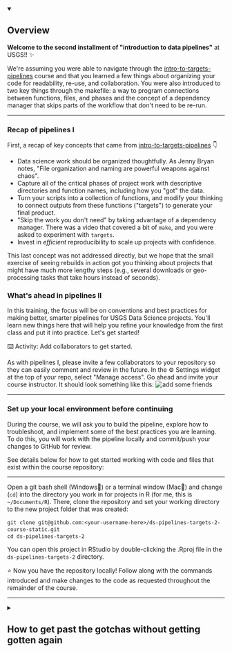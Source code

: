 <details open>
<summary><h2>Overview</h2></summary>

**Welcome to the second installment of "introduction to data pipelines"** at USGS!! :sparkles:

We're assuming you were able to navigate through the [intro-to-targets-pipelines](https://github.com/DOI-USGS/ds-pipelines-targets-1-course) course and that you learned a few things about organizing your code for readability, re-use, and collaboration. You were also introduced to two key things through the makefile: a way to program connections between functions, files, and phases and the concept of a dependency manager that skips parts of the workflow that don't need to be re-run. 

---
### Recap of pipelines I

First, a recap of key concepts that came from [intro-to-targets-pipelines](https://github.com/DOI-USGS/ds-pipelines-targets-1-course) :point_down:
- Data science work should be organized thoughtfully. As Jenny Bryan notes, "File organization and naming are powerful weapons against chaos".
- Capture all of the critical phases of project work with descriptive directories and function names, including how you "got" the data.
- Turn your scripts into a collection of functions, and modify your thinking to connect outputs from these functions ("targets") to generate your final product.
- "Skip the work you don't need" by taking advantage of a dependency manager. There was a video that covered a bit of `make`, and you were asked to experiment with `targets`.
- Invest in _efficient_ reproducibility to scale up projects with confidence. 

This last concept was not addressed directly, but we hope that the small exercise of seeing rebuilds in action got you thinking about projects that might have much more lengthy steps (e.g., several downloads or geo-processing tasks that take hours instead of seconds).

### What's ahead in pipelines II

In this training, the focus will be on conventions and best practices for making better, smarter pipelines for USGS Data Science projects. You'll learn new things here that will help you refine your knowledge from the first class and put it into practice. Let's get started!


:keyboard: Activity: Add collaborators to get started.

As with pipelines I, please invite a few collaborators to your repository so they can easily comment and review in the future. In the :gear: Settings widget at the top of your repo, select "Manage access". Go ahead and invite your course instructor. It should look something like this: 
![add some friends](https://user-images.githubusercontent.com/2349007/81471981-c0094900-91ba-11ea-93b0-0ffd31ec4ea9.png)

<hr>

### Set up your local environment before continuing

During the course, we will ask you to build the pipeline, explore how to troubleshoot, and implement some of the best practices you are learning. To do this, you will work with the pipeline locally and commit/push your changes to GitHub for review. 

See details below for how to get started working with code and files that exist within the course repository:

---

Open a git bash shell (Windows:diamond_shape_with_a_dot_inside:) or a terminal window (Mac:green_apple:) and change (`cd`) into the directory you work in for projects in R (for me, this is `~/Documents/R`). There, clone the repository and set your working directory to the new project folder that was created:

```
git clone git@github.com:<your-username-here>/ds-pipelines-targets-2-course-static.git
cd ds-pipelines-targets-2
```

You can open this project in RStudio by double-clicking the .Rproj file in the `ds-pipelines-targets-2` directory.

:star: Now you have the repository locally! Follow along with the commands introduced and make changes to the code as requested throughout the remainder of the course.

</details>

<hr> 

<details><summary><h2>How to get past the gotchas without getting gotten again</h2></summary>

In this course, we're going to go one by one through a series of tips that will help you avoid common pitfalls in pipelines. These tips will help you in the next sections and in future work. A quick list of what's to come:

- :mag: How to debug in a pipeline
- :eyes: Visualizing and understanding the status of dependencies in a pipeline
- :speech_balloon: Using `tar_visnetwork()` and `tar_outdated()` to further interrogate the status of pipeline targets
- :arrows_clockwise: What is a cyclical dependency and how do I avoid it?
- :warning: Understanding undocumented file outputs and side effects 
- :open_file_folder: Using a directory as a dependency 
- :question: What to do when you want to specify a non-target input to a command
- :clipboard: Strategies for defining targets in data pipelines 
- :dizzy: Learn the differences between different types of targets
- :gear: USGS Data Science naming conventions
- :unlock: Final tips for smart pipelining

<hr>

<details><summary><h2>How to Debug in a Pipeline</h2></summary>

In this section, we are going to cover how to inspect parts of the pipeline and variables within functions.

If you've written your own functions or scripts before, you may have run into the red breakpoint dot :red_circle: on the left side of your script window:

![breakpoint](https://support.rstudio.com/hc/en-us/article_attachments/201608458/editor-breakpoint.png)

Breakpoints allow you to run a function (or script) up until the line of the breakpoint, and then the evaluation pauses. You are able to inspect all variables available at that point in the evaluation, and even step carefully forward one line at a time. It is out of scope of this exercise to go through exactly how to use debuggers, but they are powerful and helpful tools. It would be a good idea to [read up on them](https://support.rstudio.com/hc/en-us/articles/205612627-Debugging-with-RStudio) if you haven't run into breakpoints yet. 

In `targets`, you can't set a breakpoint in the "normal" way, which would be clicking on the line number after you sourced the script. Instead, you need to use the other method for debugging in R, which requires adding the function call `browser()` to the line where you'd like the function call to stop and specifying an additional argument when you call `tar_make()`. 

:warning: Check your RStudio version (go to the Help menu and click About RStudio). If you have a version earlier than v2023.06.0+421, you may want to consider [updating RStudio](https://www.rstudio.com/products/rstudio/download/#download) before proceeding to have the smoothest experience in debugging mode. :warning:

---

You have a working, albeit brittle, pipeline in your course repository. You can try it out with `targets::tar_make()`. This pipeline has a number of things you'll work to fix later, but for now, it is a useful reference. The pipeline contains a `_targets.R` makefile and several functions defined in `.R` files. 

So, if you wanted to look at what `download_files` were created within the `download_nwis_data()` function, you could set a breakpoint by adding `browser()` to the `"1_fetch/src/get_nwis_data.R"` file (make sure to hit save for changes to take effect!). Hint: to quickly navigate to this function source code from your makefile, you can put your cursor on the name of the function then click F2 and it will take you to the correct location in the corresponding source file!

![browser()](archive/img/download-fxn-browser.png)

There is one more step to get your breakpoint to work in `targets`. You will need to add `callr_function = NULL` to your `tar_make()` call. When you run `tar_make(callr_function = NULL)`, you will land right in the middle of line 8. Give it a try on your own.

To navigate while in browser mode, you can use the buttons at the top of your console pane:

![debugnav](https://support.rstudio.com/hc/en-us/article_attachments/201594747/console-toolbar.png)

---

:keyboard: Place a `browser()` in the `for` loop of the `download_nwis_data()` function. Build the pipeline and compare the size of `data_out` through each iteration of the loop using the debugger navigational features. When you are done, don't forget to remove the `browser()` command from that function and then save the R script. Then, consider where you think you might find `browser()` handy in future pipelines. 

</details>

<hr>

<details><summary><h2>Visualizing and understanding the status of dependencies in a pipeline</h2></summary>

Seeing the structure of a pipeline as a visual is powerful. Viewing connections between targets and the direction data is flowing in can help you better understand the role of pipelines in data science work. Once you are more familiar with pipelines, using the same visuals can help you diagnose problems. 

Below is a `_targets.R` file that is very similar to the one you have in your code repository (the library, option configurations, and `source` calls were removed for brevity, but they are unchanged):
```r

p1_targets_list <- list(
  tar_target(
    site_data,
    download_nwis_data(),
  ),
  tar_target(
    site_info_csv,
    nwis_site_info(fileout = "1_fetch/out/site_info.csv", site_data),
    format = "file"
  ),
  tar_target(
    nwis_01427207_data_csv,
    download_nwis_site_data(fileout = '1_fetch/out/nwis_01427207_data.csv'),
    format = "file"
  ),
  tar_target(
    nwis_01432160_data_csv,
    download_nwis_site_data(fileout = '1_fetch/out/nwis_01432160_data.csv'),
    format = "file"
  )
)

p2_targets_list <- list(
  tar_target(
    site_data_clean, 
    process_data(site_data)
  ),
  tar_target(
    site_data_annotated,
    annotate_data(site_data_clean, site_filename = site_info_csv)
  ),
  tar_target(
    site_data_styled,
    style_data(site_data_annotated)
  )
)

p3_targets_list <- list(
  tar_target(
    figure_1_png,
    plot_nwis_timeseries(fileout = "3_visualize/out/figure_1.png", site_data_styled),
    format = "file"
  )
)

```

The only difference between your `_targets.R` file and the one above is that two file targets (`nwis_01427207_data_csv` and `nwis_01432160_data_csv`) were added. `download_nwis_site_data()`, the function that is used to create `nwis_01427207_data_csv` and `nwis_01432160_data_csv`, _has not changed_. This point is important because any other targets in the pipeline that call `download_nwis_site_data()`, such as `site_data`, will remain up-to-date and will be skipped when running `tar_make()`.

The functions that are used to create each target (`download_nwis_site_data()`, `style_data`, etc.)  have not been changed. , but there were no changes to the functions, since `download_nwis_site_data()` already exists and is used to create a single file that contains water monitoring information for a single site. 

---

#### tar_glimpse()

The `targets` package has a nice function called `tar_glimpse()` that we haven't covered yet (if you get an error when you try to use it, run `install.packages("visNetwork")` and then try again). It produces a dependency diagram for the target(s) you pass to the `allow` argument (it will show all of them by default). For this _modified_ `targets.R` file, calling that function with the default arguments produces the following diagram:
```r
targets::tar_glimpse()
```
![glimpse_diagram](archive/img/tar-glimpse-figure.png)

If you run the same command, you'll see something similar but the two new files won't be included. 

---

Seeing this diagram helps develop a greater understanding of some of the earlier concepts from [intro-to-targets-pipelines](https://github.com/DOI-USGS/ds-pipelines-targets-1-course). Here, you can clearly see the connection between `site_data` and `figure_1_png`. The figure_1 plot _needs_ all of the previous steps to have run in order to build. The arrows communicate the connections (or "dependencies") between targets, and if a target doesn't have any arrows connected to it, it isn't depended _on_ by another target and it doesn't depend _on_ any another targets. The two new .csv files are both examples of this, and in the image above they are floating around with no connections. A floater target like these two will still be built by `tar_make()` if they are included in the final target list (e.g., here they appear in `p1_targets_list` which is included in the final target list returned at the end of `_targets.R`)

The diagram also shows how the inputs of one function create connections to the output of that function. `site_data` is used to build `site_data_clean` (and is the only input to that function) and it is also used as an input to `"1_fetch/out/site_info.csv"`, since the `nwis_site_info()` function needs to know what sites to get information from. These relationships result in a split in the dependency diagram where `site_data` is directly depended on by two other targets. 

---

#### tar_manifest()

Another useful technique for examining your pipeline connections is to use `tar_manifest()`, which returns a data.frame of information about the targets. While visual examination gives a complete overview, sometimes it is also useful to have programmatic access to your target names. Below is the table that is returned from `tar_manifest()` (remember that yours might be slightly different because it won't include the two new files). 

```r
tar_manifest()

# A tibble: 8 x 3
  name                  command                                                                            pattern
  <chr>                 <chr>                                                                              <chr>  
1 site_data             "download_nwis_data()"                                                             NA     
2 nwis_01432160_data_c~ "download_nwis_site_data(\"1_fetch/out/nwis_01432160_data.csv\")"                  NA     
3 nwis_01427207_data_c~ "download_nwis_site_data(\"1_fetch/out/nwis_01427207_data.csv\")"                  NA     
4 site_data_clean       "process_data(site_data)"                                                          NA     
5 site_info_csv         "nwis_site_info(fileout = \"1_fetch/out/site_info.csv\",  \\n     site_data)"      NA     
6 site_data_annotated   "annotate_data(site_data_clean, site_filename = site_info_csv)"                    NA     
7 site_data_styled      "style_data(site_data_annotated)"                                                  NA     
8 figure_1_png          "plot_nwis_timeseries(fileout = \"3_visualize/out/figure_1.png\",  \\n     site_d~ NA 
```

---

</details>

<hr>

<details><summary><h2>Using `tar_visnetwork()` and `tar_outdated()` to further interrogate the status of pipeline targets</h2></summary>

In the image contained within the previous comment, all of the shapes are circles of the same color. `tar_glimpse()` is useful to verify your pipeline connections, but once you start building your pipeline `tar_visnetwork()` creates a dependency diagram with more information and styles the shapes in ways to signify which targets are out of date or don't need to rebuild. 

We've put some fragile elements in the pipeline that will be addressed later, but if you were able to muscle through the failures with multiple calls to `tar_make()`, you likely were able to build the figure at the end of the dependency chain. For this example, we'll stop short of building the `figure_1_png` target by calling `tar_make('site_data_styled')` instead to illustrate an outdated target. 

### Which targets are incomplete/outdated?

The output of `tar_visnetwork()` after running `tar_make('site_data_styled')` (and having never built all targets by running `tar_make()` with no inputs) looks like this:
![visnetwork](archive/img/updated-visnetwork-figure.png)

Only the colors have changed from the last example, signifying that the darker targets are "complete", but that `figure_1_png` and the two `data.csv` files still don't exist. 

The `targets` package has a useful function called `tar_outdated()` which will list the incomplete targets that need to be updated in order to satisfy the output (once again, the default for this function is to reference all targets in the pipeline).

```r
tar_outdated()
[1] "nwis_01432160_data_csv" "nwis_01427207_data_csv" "figure_1_png"                
```
This output tells us the same thing as the visual, namely that these three targets :point_up: are incomplete/outdated.

A build of the figure with `tar_make('figure_1_png')` will update the target dependencies, result in a `tar_visnetwork()` output which darkens the fill color on the `figure_1_png` shape, and cause a call to `tar_outdated("figure_1_png")` to result in an empty character vector, `character(0)`, letting the user know the target is not outdated. 

---

The `figure_1_png` target can become outdated again if there are any modifications to the upstream dependencies (follow the arrows in the diagram "upstream") or to the function `plot_nwis_timeseries()`. Additionally, a simple update to the value of one of the `"fixed"` arguments will cause the `figure_1_png` target to become outdated. Here the `height` argument was changed from 7 to 8:
```
tar_visnetwork("3_visualize/out/figure_1.png")
```

![visnetwork_fxnchange](archive/img/outdated-visnetwork-figure.png)

In the case of fixed arguments, changing the argument names, values, _or even the order they are specified_ will create a change in the function definition and cause the output target to be considered outdated. Adding comments to the function code does not cause the function to be seen as changed.

---

:keyboard: using `tar_visnetwork()` and `tar_outdated()` can reveal unexpected connections between the target and the various dependencies. Comment on some of the different information you'd get from `tar_visnetwork()` that wouldn't be available in the output produced by `tar_glimpse()` or `tar_manifest()`.

</details>

<hr>

<details><summary><h2>What is a cyclical dependency and how do I avoid it?</h2></summary>

Using `tar_visnetwork()` shows the dependency diagram of the pipeline. As a reminder, here is the `tar_visnetwork` diagram for our current pipeline:

![tar_visnetwork](archive/img/tarvisnetwork-before-cyclical-dep.png)

As a reminder, the direction of the arrows capture the dependency flow, and `site_data` sits on the left, since it is the first target that needs to be built. 

Also note that there are no backward looking arrows. What if `site_data` relied on `site_data_styled`? In order to satisfy that relationship, an arrow would need to swing back up from `site_data_styled` and connect with `site_data`. Unfortunately, this creates a [cyclical dependency](https://en.wikipedia.org/wiki/Circular_dependency) since changes to one target change the other target and changes to that target feed back and change the original target...so on, and so forth...

This potentially infinite loop is confusing to think about and is also something that dependency managers can't support and won't be able to visualize. If your pipeline contains a cyclical dependency, you will get an error when you try to run `tar_make()` or `tar_visnetwork()` that says "dependency graph contains a cycle". We won't say much more about this issue here, but note that in the early days of building pipelines if you run into the cyclical dependency error, this is what's going on. Here is an example of what that may look like:

![cyclical dependency example](archive/img/cyclical-dependency.png)

</details>

<hr>

<details><summary><h2>Understanding undocumented file outputs and side effects</h2></summary>

Moving into a pipeline-way-of-thinking can reveal some suprising habits you created when working under a different paradigm. Moving the work of scripts into functions is one thing that helps compartmentalize thinking and organize data and code relationships, but smart pipelines require even more special attention to how functions are designed. 

### Side-effect targets

It is tempting to build functions that do several things; perhaps a plotting function also writes a table, or a data munging function returns a data.frame, but also writes a log file. If a function creates a file or output that is not returned by the command (i.e., it is a "side-effect" output), the file is untracked by the dependency manager because it has no `"command"` to specify how it is built. If the side-effect file is relied upon by a later target, changes to the side-effect target will indeed trigger a rebuild of the downstream target, but the dependency manager will have no way of knowing when the side-effect target itself should be rebuilt. :no_mobile_phones:

Maybe the above doesn't sound like a real issue, since the side-effect target would be updated every time the other **explicit** target it is paired with is rebuilt. But this becomes a scary problem (and our first real gotcha!) if the **explicit** target is not connected to the critical path of the final sets of targets you want to build, but the side-effect target is. What this means is that _even if the explicit target is out of date_, it will not be rebuilt because building _this_ target is unnecessary to completing the final targets (remember "skip the work you don't need" :arrow_right_hook:). The dependency manager doesn't know that there is a hidden rule for updating the side-effect target and that this update is necessary for assuring the final targets are up-to-date and correct. :twisted_rightwards_arrows:

Side-effect targets can be used effectively, but doing so requires a good understanding of implications for tracking them and advanced strategies on how to specify rules and dependencies in a way that carries them along. :ballot_box_with_check:
---

### Undocumented inputs
Additionally, it is tempting to code a filepath within a function which has information that needs to be accessed in order to run. This seems harmless, since functions are tracked by the dependency manager and any changes to those will trigger rebuilds, right? Not quite. If a filepath like `"1_fetch/in/my_metadata.csv"` is specified as an argument to a function but is not also a target in the makefile recipe, any changes to the `"1_fetch/in/my_metadata.csv"` will go unnoticed by the dependency manager, since the string that specifies the file name remains unchanged. The system isn't smart enough to know that it needs to check whether that file has changed. 

To depend on an input file, you first need to set up a simple target whose command returns the filepath of said file. Like so:

```
tar_target(my_metadata_csv, "1_fetch/in/my_metadata.csv", format = "file")
```

Now say you had a function that needed this metadata input file for plotting because it contains latitude and longitude for your sites. To depend on this file as input, do this:
```
tar_target(map_of_sites, make_a_map(metadata_file = my_metadata_csv))
```

but *NOT* like this (this would be the method that doesn't track changes to the file!):
```
tar_target(map_of_sites, make_a_map(metadata_file = "1_fetch/in/my_metadata.csv"))
```

As a general rule, do not put filepaths in the body of a function. :end:

</details>

<hr>

<details><summary><h2>Using a directory as a dependency</h2></summary>

You might have a project where there is a directory :file_folder: with a collection of files. To simplify the example, assume all of the files are `.csv` and have the same format. As part of the hypothetical project goals, these files need to be combined and formatted into a single plottable data.frame. 

In a data pipeline, we'd want assurance that any time the number of files changes, we'd rebuild the resulting data.frame. Likewise, if at any point the _contents_ of any one of the files changes, we'd also want to re-build the data.frame. 

This hypothetical example could be coded as: 

![example file targets](archive/img/example-directory-target-1.png)

While this solution would work, it is less than ideal because it doesn't scale well to **many** files, nor would it adapt to new files coming into the `1_fetch/in` directory :file_folder: (the pipeline coder would need to manually add file names to the `in_files` target).

---

Lucky for us, the `targets` package can handle having a directory as a target. If you add a target for a directory, the pipeline will track changes to the directory and will rebuild if it detects changes to the contents a file, the name of a file, or the number of files in the directory changes. 

To track changes to a directory, add the directory as a file target (see the `in_dir` target below). Important - you must add `format = "file"`! Then, you can use that directory as input to other functions. Note that you'd also need to modify your `combine_into_df` function to use `dir(in_dir)` to generate the file names since `in_dir` is just the name of the directory. 

![example file targets](archive/img/example-directory-target-2.png)

Yay! :star2: This works because a change to any one of the files (or an addition/deletion of a file) in `1_fetch/in` will result in a rebuild of `in_dir`, which would cause a rebuild of `plot_data`.

By experimenting with this type of target, we identified a few caveats that you may want to consider by for using a directory as a file target:

Based on experiments that we've run, we have found that using a directory as a file target generally works best when the files you are tracking exist _before_ the pipeline is run or when the files you are tracking only change _between_ pipeline runs. For example, a directory target can be useful if you are working with data files that a collaborator manually turns over to you. However, you would not want to use a directory target if you pipeline dynamically downloads data and saves files. Through a series of experiments, we have found that the pipeline does not consistently or predictably capture and track these dynamically downloaded files.

</details>

<hr>

<details><summary><h2>What to do when you want to specify a non-target input to a command</h2></summary>

Wow, we've gotten this far and haven't written a function that accepts anything other than an object target or a file target. I feel so constrained!

In reality, R functions have all kinds of other arguments, from logicals (TRUE/FALSE), to characters that specify which configurations to use. 

The example in your working pipeline creates a figure, called `3_visualize/out/figure_1.png`. Unless you've made a lot of modifications to the `plot_nwis_timeseries()` function, it has a few arguments that have default values, namely `width = 12`, `height = 7`, and `units = 'in'`. Nice, you can control your output plot size here!

We can add those to the makefile like so
```r
tar_target(
  figure_1_png,
  plot_nwis_timeseries(fileout = "3_visualize/out/figure_1.png", site_data_styled,
                       width = 12, height = 7, units = 'in'),
  format = "file"
)
```

and it works! :star2:

---

What if we wanted to specify the same plot sizes for multiple plots? We could pass in `width = 12`, `height = 7`, and `units = 'in'` each time `plot_nwis_timeseries` is called _OR_ we can create R objects in the makefile that define these configurations and use them for multiple targets. 

You can add these
```r
p_width <- 12
p_height <- 7
p_units <- "in"
```

to your `_targets.R` file and then call them in the plot command for your targets, such as
```r
tar_target(
  figure_1_png,
  plot_nwis_timeseries(fileout = "3_visualize/out/figure_1.png", site_data_styled,
                       width = p_width, height = p_height, units = p_units),
  format = "file"
)
```

Objects used in the command for `tar_target()` need to be created somewhere before they are called. It is usually a good idea to put configuration info near the top of the makefile. I would suggest adding the code to create these three objects immediately after your `tar_option_set()` call.

---

Another example of when this object (rather than target) pattern comes in handy is when we want to _force_ a target to rebuild. Note that in the example below, we are writing the `command` for this target by putting two lines of code between `{}` rather than calling a separate custom function. You can do this for any target, but it is especially useful in this application when we just have two lines of code to execute.

```r
library(targets)

list(
  tar_target(
    work_files,
    {
      dummy <- '2021-04-19'
      item_file_download(sb_id = "4f4e4acae4b07f02db67d22b", 
                         dest_dir = "1_fetch/tmp",
                         overwrite_file = TRUE)
    },
    format = "file",
    packages = "sbtools"
  )
)
```
By adding this `dummy` object to our `command` argument for the `work_files` target, we can modify the dummy contents any time we want to force the update of `work_files`. Updating the `dummy` argument to today's date allows us to simultaneously force the update and record when we last downloaded the data from ScienceBase. You may see the use of these `dummy` arguments in spots where there is no other trigger that would cause a rebuild, such as pulling data from a remote webservice or website when `targets` has no way of knowing that new data are available on the same service URL.

</details>

<hr>

<details><summary><h2>Strategies for Defining Targets in Data Pipelines</h2></summary>

### How to make decisions on how many targets to use and how targets are defined

We've covered a lot of content about the rules of writing good pipelines, but pipelines are also very flexible! Pipelines can have as many or as few targets as you would like, and targets can be as big or as small as you would like. The key theme for all pipelines is that they are reproducible codebases to document your data analysis process for both humans and machines. In this next section, we will learn about how to make decisions related to the number and types of targets you add to a pipeline.

### Background 
Isn't it satisfying to work through a fairly lengthy data workflow and then return to the project and it _just works_? For the past few years, we have been capturing the steps that go into creating results, figures, or tables appearing in data visualizations or research papers. There are recipes for reproducibility used in complex, collaborative modeling projects, such as [this reservoir temperature modeling pipeline](https://code.usgs.gov/wma/wp/res-temperature-process-models), [this pipeline to manage downloads from the Water Quality Portal](https://github.com/DOI-USGS/ds-pipelines-targets-example-wqp), or [this data viz pipeline that evaluates monthly stream flows](https://github.com/DOI-USGS/flow-tiles). _Note that you need to be able to access internal USGS websites to see these examples and these were developed early on in the Data Science adoption of `targets` so may not showcase all of our adopted best practices_.

---

Here is a much simpler example that was used to generate **Figure 1** from [Water quality data for national-scale aquatic research: The Water Quality Portal](https://agupubs.onlinelibrary.wiley.com/doi/full/10.1002/2016WR019993) (published in 2017):

```r
library(targets)

## All R files that are used must be listed here:
source("R/get_mutate_HUC8s.R")
source("R/get_wqp_data.R")
source("R/plot_huc_panel.R")

tar_option_set(packages = c("dataRetrieval", "dplyr", "httr", "lubridate", "maps",
                            "maptools", "RColorBrewer", "rgeos", "rgdal", "sp", "yaml"))

# Load configuration files
p0_targets_list <- list(
  tar_target(map_config_yml, "configs/mapping.yml", format = "file"),
  tar_target(map_config, yaml.load_file(map_config_yml)),
  tar_target(wqp_config_yml, "configs/wqp_params.yml", format = "file")
  tar_target(wqp_config, yaml.load_file(wqp_config_yml))
)

# Fetch data
p1_targets_list <- list(
  tar_target(huc_map, get_mutate_HUC8s(map_config)),
  tar_target(phosphorus_lakes, get_wqp_data("phosphorus_lakes", wqp_config, map_config)),
  tar_target(phosphorus_all, get_wqp_data("phosphorus_all", wqp_config, map_config)),
  tar_target(nitrogen_lakes, get_wqp_data("nitrogen_lakes", wqp_config, map_config)),
  tar_target(nitrogen_all, get_wqp_data("nitrogen_all", wqp_config, map_config)),
  tar_target(arsenic_lakes, get_wqp_data("arsenic_lakes", wqp_config, map_config)),
  tar_target(arsenic_all, get_wqp_data("arsenic_all", wqp_config, map_config)),
  tar_target(temperature_lakes, get_wqp_data("temperature_lakes", wqp_config, map_config)),
  tar_target(temperature_all, get_wqp_data("temperature_all", wqp_config, map_config)),
  tar_target(secchi_lakes, get_wqp_data("secchi_lakes", wqp_config, map_config)),
  tar_target(secchi_all, get_wqp_data("secchi_all", wqp_config, map_config)),
)

# Summarize the data in a plot
p2_targets_list <- list(
  tar_target(
    multi_panel_constituents_png,
    plot_huc_panel(
      "figures/multi_panel_constituents.png", huc_map, map_config, 
      arsenic_lakes, arsenic_all, nitrogen_lakes, nitrogen_all, 
      phosphorus_lakes, phosphorus_all, secchi_lakes, secchi_all, 
      temperature_lakes, temperature_all
    ),
    format = "file")
)

# Combine all targets into a single list
c(p0_targets_list, p1_targets_list, p2_targets_list)
```

This makefile recipe generates a multipanel map, which colors [HUC8 watersheds](http://dep.wv.gov/WWE/getinvolved/sos/Documents/Basins/HUCprimer.pdf) according to how many sites within the watershed have data for various water quality constituents:
![multi_panel_constituents](https://user-images.githubusercontent.com/2349007/82117369-18999280-9735-11ea-8365-e58742c5ff7e.png)

---

One key consideration when defining separate targets in a pipeline is "how long does it take to build each target?"

For example, the `"figures/multi_panel_constituents.png"` figure defined above takes around to three minutes to plot. For some, a three minute build could be considered "expensive" because that delay could make it challenging to iterate on style, size, colors, and layout without distraction.

However, when compared to other targets in the same pipeline, building `"figures/multi_panel_constituents.png"` _is not_ expensive. The plotting expense is dwarfed by the amount of time it takes to build each water quality data "object target" upstream of the final figure. These water quality targets can sometimes take over thirty minutes to build , since `get_wqp_data` uses a web service that queries a large database and returns a result; the process of fetching the data can sometimes take over thirty minutes (`nitrogen_all` is a target that contains the locations of all of the sites that have nitrogen water quality data samples). 

Alternatively, the `map_config*` object above builds in a fraction of second, and contains some simple information that is used to fetch and process the proper boundaries with the `get_mutate_HUC8s` function, and includes some plotting details for the final map (such as plotting color divisions).

This example, although dated, represents a real project that caused us to think carefully about how many targets we use in a recipe and how complex their underlying functions are. Decisions related to targets are often motivated by the intent of the pipeline. In the case above, our intent at the time was to capture the data and processing behind the plot in the paper in order to satisfy our desire for reproducibility.

Critically thinking through considerations such as target build times and how to best subdivide the workflows will be an important when you start building your own pipelines.

---


### Target expense

In general, if building part of a pipeline is "expensive" (i.e., takes more than a trivial amount of time for a computer to execute), it should be a separate target. In the example above :point_up:, expensive sections included fetching data and plotting. 

Additional reasons to create a target include:
- If some element in the pipeline may fail (such as downloading data from the internet), isolating this brittle part of the project as a target with a corresponding function makes it faster to get past. This is because your target focuses on accomplishing _only_ the brittle step, instead of, for example, also attempting to process and plot downloaded data all within the same function.
- Sometimes a target is created in order to make it easier to defer a decision for later. If we have an expensive geoprocessing task but the methods for the final way of summarizing the results is in flux, it might make sense to break this function and target into two functions and two targets: the major parts of the geoprocessing step in one function-target pair, and the smaller summary process in the second. 
- Targets are easy to inspect and dig into (e.g., `tar_load(my_target)`, or reading in a file that was created). If there is an intermediate step in a workflow that will likely need to be examined, it may deserve a target.
- Lastly, if a configuration or value is shared accross many other targets, the configuration itself might deserve a stand alone target, even if generating that target is computationally cheap. In our water quality data pull example, the `wqp.config` target is an example of a shared configuration. Within that target, there is (among other things) a string that specifies how lake sites are queried in the web service. If that query parameter changes in the future, making the change to the file behind the `wqp.config` target would propagate into the necessary updates to the data pulls run with `get_wqp_data`.

---

But of course there is a cost to creating many targets: you'll end up typing a lot more, a lot of additional files will be created that need to be stored, and the addition of more targets makes it is harder to navigate the `makefile`.

<hr>

### :keyboard: Activity: Make modifications to the working, but less than ideal, pipeline that exists within your course repository

Within the course repo you should see only a `_targets.R` makefile and directories with code or placeholder files for each phase. You should be able to run `tar_make()` and build the pipeline, although it may take numerous tries, since some parts of this new workflow are brittle. Some hints to get you started: the `site_data` target is too big, and you should consider splitting it into a target for each site, perhaps using the `download_nwis_site_data()` function directly to write a file. Several of the `site_data_` targets are too small and it might make sense to combine them.

---

When you are happy with your newer, better workflow, create a pull request with your changes and assign your designated course instructor as a reviewer. Add a comment to your own PR with thoughts on how you approached the task, as well as key decisions you made.

Recall that you should not be committing any build artifacts of the pipeline to GitHub, so make sure that your `*/out/*` folders are included in your `.gitignore` file.

You should create a local branch called "refactor-targets" and push that branch up to the "remote" location (which is the github host of your repository). We're naming this branch "refactor-targets" to represent concepts in this section of the lab. In the future you'll probably choose branch names according to the type of work they contain - for example, `"pull-oxygen-data"` or `"fix-issue-17"`.

```
git checkout -b refactor-targets
git push -u origin refactor-targets
```

<hr>
<h3 align="center">A human will interact with your pull request once you assign them as a reviewer</h3>

</details>

<hr>

<details><summary><h2>Learn the differences between different types of targets</h2></summary>

### Targets

"Targets" are the main things that the `targets` package interacts with (if the name hadn't already implied that :zany_face:). They represent things that are made (they're also the vertices of the [dependency graph](http://en.wikipedia.org/wiki/Dependency_graph)). If you want to make a plot called `plot.pdf`, then that's a target. If you depend on a dataset called `data.csv`, that's a target (even if it already exists).

In `targets`, there are two main types:

* **files**: These are the targets that need to have `format = "file"` added as an argument to `tar_target()` and their command must return the filepath(s). We have learned that file targets can be single files, a vector of filepaths, or a directory. USGS Data Science workflows name file targets using their base name and their file extension, e.g. the target for `"1_fetch/out/data.csv"` would be `data_csv`. If the file name is really long, you can always simplify it for the target name but it is important to include `_[extension]` as a suffix. Additionally, USGS Data Science pipelines include the filenames created by file targets as typed-out arguments in the target recipe, or in a comment in the target definition. This practice ensures that you and your colleagues will only have to read the makefile, not the function code, to learn what file is being created. 
* **objects**: These are R objects that represent intermediate objects in an analysis. Behind the scenes, these objects are stored to disk so that they persist across R sessions. And unlike typical R objects, they do not exist in your workspace unless you explicitly load them (run `tar_load(target_name)`).

<hr>

### More details on object targets

As stated above, object targets are R objects that represent intermediate objects in an analysis.

Object targets are common in the example pipelines we have shown before. They are distinguished from file targets in the following ways:
- The target name does not have a file extension (e.g., `_csv`) and resembles an R variable name (because that is basically what the object target is)
- The function that creates the target returns some data to generate the target as opposed to creating or appending to a file, e.g., with `write_csv`, `ggsave`, `write_feather`, `nc_create`, etc. The return value of a function is either the value of the last expression in the function or the argument to a call to `return()`.

These objects are often used because they offer a brevity advantage over files (e.g., you don't need to pass in a filename to the function) and preserve the classes and formatting of the data, which makes it a bit easier to keep dates, factors, and other special data types from changing when you write - and then later read in - a file (such as a .csv). Objects also give you the illusion that they aren't taking up space in your project directory and make workspaces look a bit tidier.

The "illusion" :tophat::rabbit: of objects not taking up space is because behind the scenes, these objects are actually written to file (.rds files, to be specific). You can see what exists under the hood with `dir('_targets/objects')`. The default is for `targets` to store these as `.rds` files. There are other formats that can be used to store the intermediate objects; if you're curious, check out the documentation for the `format` argument to `tar_target()`.

You can take a look at that same object referenced earlier in "Strategies for defining targets in data pipelines" by using
```r
readRDS('_targets/objects/map_config')
$missing_data
[1] "grey90"

$plot_CRS
[1] "+init=epsg:2163"

$wfs
[1] "http://cida.usgs.gov/gdp/geoserver/wfs"

$feature
[1] "derivative:wbdhu8_alb_simp"

$countBins
 [1]    0    1    2    5   10   20   50  100  200  500 1000
 ```

(Not as convenient as accessing the data with `tar_read('map.config')` instead, which is what we'd recommend).

<hr>

### More details on file targets

File targets are very flexible and, of course, are also easy to share or store elsewhere. 

Additionally, many file formats are either language agnostic (e.g., csv, tsv, txt, nc files) _or_ are meant to be shared across languages, such as the [feather format](https://blog.rstudio.com/2016/03/29/feather/) designed for exchange between R and Python.

When specifying a file target in a makefile, the path to the file needs to be either absolute or relative to the working directory that the `_targets.R` makefile is in. 

---

Since file targets in the `targets` package are not the default and require you to add `format = "file"`, you may feel deterred from using files as targets. It's true, the benefits of files are often small compared to the advantages of using objects. However, we still recommend that files be used liberally, especially for targets that you'll want to access outside of R (e.g., browsing figure files in Finder/Windows Explorer; opening a spatial data file in a GIS) or share with others (e.g., using outputs from one pipeline as inputs to another). 

###:keyboard: Activity: Exchange object and file targets in your pipelines

You should now have a working pipeline that can run with `tar_make()`. Your current pipeline likely only has one file target, which is the final plot. 

We want you to get used to exchanging objects for files and vice versa, in order to expose some of the important differences that show up in the makefile and also in the way the functions are put together. 

Open a PR where you swap at least two file targets to be object targets, and change one object target to be a file target. Run `tar_make` and open a pull request. Paste your build status as a comment to the PR and assign your designated course instructor as a reviewer. 

You should create a new local branch on which to save these changes. Let's call it "swap-targets" to capture the goals of this activity.

```
git checkout -b swap-targets
git push -u origin swap-targets
```

<hr>
<h3 align="center">You can continue with the training after your pull request is approved and merged</h3>

</details>

<hr>

<details><summary><h2>USGS Data Science Naming Conventions</h2></summary>

So far you’ve learned a lot about the mechanics of using **targets**, but there are also a few conventions that USGS Data Science practitioners use to maintain consistency across projects. These conventions make it easier to jump into a new project, provide peer review, or learn a new technique from someone else’s pipeline, since you are already familiar with the structure.

---

As you learned in the first pipelines course, we like to separate pipelines into distinct phases based on what is happening to the data (we usually use `fetch`, `process`, `visualize`, etc). So far in this course, we have been using a single list of targets in the `_targets.R` makefile. This works for short pipelines, but when you have bigger, more complex pipelines, that file and target list could get HUGE and difficult to read. 

For this reason, we like to have multiple makefiles that each describe and are named after a single phase, e.g., `1_fetch.R` or `4_visualize.R`. Within each phase makefile, targets are saved in an R list object which is numbered based on the phase, e.g. `p1_targets_list` or `p4_targets_list`. Then, the main `_targets.R` makefile sources each of these phase makefiles and combines the target lists into a single list using `c()`, e.g., `c(p1_targets_list, p2_targets_list, p3_targets_list, p4_targets_list`.

In addition to this multi-makefile approach, we also like to name our targets to make it clear which phase they belong to. For example, any target created in the `fetch` phase would be prefixed with `p1`. We do this for two reasons: 1) it is clearer, and 2) you can now use `dplyr::select` syntax to build all targets in a single phase by running `tar_make(starts_with("p1"))`. A handy little trick!

Consider the two-phased pipeline below, where you need to download data from ScienceBase and then combine it all into a single dataframe.

If the `1_fetch.R` makefile looked like this
```r
p1_targets_list <- list(
  tar_target(
    p1_sb_files,
    {
      dummy <- '2021-04-19'
      item_file_download(sb_id = "4f4e4acae4b07f02db67d22b", 
                         dest_dir = "1_fetch/tmp",
                         overwrite_file = TRUE)
    },
    format = "file",
    packages = "sbtools"
  )
)
```

and the `2_process.R` makefile looked like this
```r
source("2_process/src/combine_files.R")

p2_targets_list <- list(
  tar_target(
    p2_plot_data, 
    combine_into_df(sb_files)
  )
)
```

then the canonical`_targets.R` makefile would look like this
```r
library(targets)

source("1_fetch.R")
source("2_process.R")

# Return the complete list of targets
c(p1_targets_list, p2_targets_list)
```

You could then build the full pipeline by running `tar_make()`, or run specific phases using `tar_make(starts_with("p1"))` for the fetch phase and `tar_make(starts_with("p2"))` for the process phase.

---

:keyboard: Activity: Split your pipeline targets into the phases fetch, process, and visualize. Use a different makefile for each phase and follow our phase-naming conventions to name the makefiles and list objects. Also, rename your targets using the appropriate prefix (`p1_`, `p2_`, `p3_`). Run `tar_make()` and open a pull request. Paste your build status as a comment to the PR and assign your designated course instructor as a reviewer. 

As we have done in previous activities, you should create a new local branch to save these changes. We will call it "use-phases" to capture the goals of this activity.

```
git checkout -b use-phases
git push -u origin use-phases
```

<hr>
<h3 align="center">A human will interact with your pull request once you assign them as a reviewer</h3>

</details>

<hr>

<details><summary><h2>Final Tips for Smart Pipelining</h2></summary>

You are nearly done with the second pipelines course! We have a few final thoughts before you level up your pipelines capability :trophy:

---

First, you may have seen a folder called `_targets` :file_folder: created after running `tar_make()` for the first time. This folder contains the intermediate objects built when running the pipeline, as well as, status metadata about the most recent build for each target. This kind of information is extremely important to _you_ on _your_ computer, but your collaborators will have unique status information on their own computer. For this reason, make sure to add `_targets/*` to your `.gitignore` file so that it won't be committed.

We encourage excessive commenting of code! It is so important to explain what you are doing and why you are doing it, especially when you come up with a really clever line of code :bulb:. With `targets`, any commented lines of code (ones beginning with `#`) you add to your functions will not be seen as a change to the file and will not trigger a rebuild of targets. So comment away freely, regardless of whether it's before or after you've written and run a function!

Final tip, although a `targets` pipeline is written and executed in R, you can still call functions from another computing language or even invoke system commands :sunglasses:. For example, maybe you need to read in a NumPy file that was written from a Python workflow :snake:. You can use `reticulate` and `targets` to read in this file like so: 
```
np <- reticulate::import('numpy')

p1_targets_list = list(
  ...
  tar_target(p1_obs_data_npy, '1_data/in/obs_data.npy', format='file'),
  tar_target(
    p1_obs_data,
    np$load(p1_obs_data_npy)
  )
)
```
Or maybe you wrote your own custom Python function and you want to use it in your `targets` pipeline. Great! Just import your function(s) and use them in your pipeline:  
```
# import custom Python functions 
prep_data_py = reticulate::import_from_path(module = 'prep_data', path = '2_model_prep/src/')

p2_targets_list = list(
  ...
  tar_target(
    p2_data_munged_npz,
    prep_data_py$prep_data(
      obs_file = p1_obs_data_npy,
      locations = p2_config[['model_loc']],
      start_model = p2_config[['start']],
      stop_model = p2_config[['stop']]),
    format = 'file'
  )
)

```

---

`targets` is part of the rOpenSci community of packages and is being used by a wide net of R users. If you have further questions, you can always consult a Data Science colleague, but also try Google and take advantage of the extensive documentation available in the [`targets` R Package User Manual](https://books.ropensci.org/targets/).

</details>

<hr>

<details><summary><h2>What's next</h2></summary>

You are awesome! :star2: :collision: :tropical_fish:

---

We hope you've learned a lot in intro to pipelines II. We don't have additional exercises in this module, but we'd love to have a discussion if you have questions. 

When you're ready, move on to [pipelines III](https://github.com/DOI-USGS/ds-pipelines-targets-3-course).
